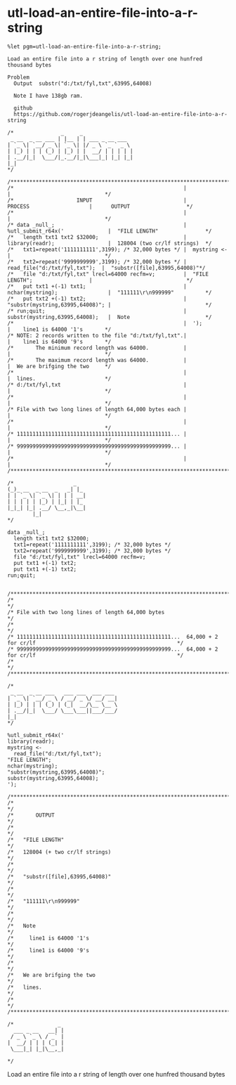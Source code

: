 # utl-load-an-entire-file-into-a-r-string
    %let pgm=utl-load-an-entire-file-into-a-r-string;

    Load an entire file into a r string of length over one hunfred thousand bytes

    Problem
      Output  substr("d:/txt/fyl,txt",63995,64008)

      Note I have 138gb ram.

      github                                                                     
      https://github.com/rogerjdeangelis/utl-load-an-entire-file-into-a-r-string 

    /*               _     _
     _ __  _ __ ___ | |__ | | ___ _ __ ___
    | `_ \| `__/ _ \| `_ \| |/ _ \ `_ ` _ \
    | |_) | | | (_) | |_) | |  __/ | | | | |
    | .__/|_|  \___/|_.__/|_|\___|_| |_| |_|
    |_|
    */

    /**************************************************************************************************************************/
    /*                                                      |                                  |                              */
    /*                    INPUT                             |        PROCESS                   |      OUTPUT                  */
    /*                                                      |                                  |                              */
    /* data _null_;                                         |  %utl_submit_r64x('              |  "FILE LENGTH"               */
    /*   length txt1 txt2 $32000;                           |  library(readr);                 |  128004 (two cr/lf strings)  */
    /*   txt1=repeat('1111111111',3199); /* 32,000 bytes */ |  mystring <-                     |                              */
    /*   txt2=repeat('9999999999',3199); /* 32,000 bytes */ |    read_file("d:/txt/fyl,txt");  |  "substr([file],63995,64008)"*/
    /*   file "d:/txt/fyl,txt" lrecl=64000 recfm=v;         |  "FILE LENGTH";                  |                              */
    /*   put txt1 +(-1) txt1;                               |  nchar(mystring);                |  "111111\r\n999999"          */
    /*   put txt2 +(-1) txt2;                               |  "substr(mystring,63995,64008)"; |                              */
    /* run;quit;                                            |  substr(mystring,63995,64008);   |  Note                        */
    /*                                                      |  ');                             |    line1 is 64000 '1's       */
    /* NOTE: 2 records written to the file "d:/txt/fyl,txt".|                                  |    line1 is 64000 '9's       */
    /*       The minimum record length was 64000.           |                                  |                              */
    /*       The maximum record length was 64000.           |                                  |  We are brifging the two     */
    /*                                                      |                                  |  lines.                      */
    /* d:/txt/fyl,txt                                       |                                  |                              */
    /*                                                      |                                  |                              */
    /* File with two long lines of length 64,000 bytes each |                                  |                              */
    /*                                                      |                                  |                              */
    /* 1111111111111111111111111111111111111111111111111... |                                  |                              */
    /* 9999999999999999999999999999999999999999999999999... |                                  |                              */
    /*                                                      |                                  |                              */
    /**************************************************************************************************************************/

    /*                   _
    (_)_ __  _ __  _   _| |_
    | | `_ \| `_ \| | | | __|
    | | | | | |_) | |_| | |_
    |_|_| |_| .__/ \__,_|\__|
            |_|
    */

    data _null_;
      length txt1 txt2 $32000;
      txt1=repeat('1111111111',3199); /* 32,000 bytes */
      txt2=repeat('9999999999',3199); /* 32,000 bytes */
      file "d:/txt/fyl,txt" lrecl=64000 recfm=v;
      put txt1 +(-1) txt2;
      put txt1 +(-1) txt2;
    run;quit;


    /**************************************************************************************************************************/
    /*                                                                                                                        */
    /* File with two long lines of length 64,000 bytes                                                                        */
    /*                                                                                                                        */
    /* 1111111111111111111111111111111111111111111111111...  64,000 + 2 for cr/lf                                             */
    /* 9999999999999999999999999999999999999999999999999...  64,000 + 2 for cr/lf                                             */
    /*                                                                                                                        */
    /**************************************************************************************************************************/

    /*
     _ __  _ __ ___   ___ ___  ___ ___
    | `_ \| `__/ _ \ / __/ _ \/ __/ __|
    | |_) | | | (_) | (_|  __/\__ \__ \
    | .__/|_|  \___/ \___\___||___/___/
    |_|
    */

    %utl_submit_r64x('
    library(readr);
    mystring <-
      read_file("d:/txt/fyl,txt");
    "FILE LENGTH";
    nchar(mystring);
    "substr(mystring,63995,64008)";
    substr(mystring,63995,64008);
    ');

    /**************************************************************************************************************************/
    /*                                                                                                                        */
    /*       OUTPUT                                                                                                           */
    /*                                                                                                                        */
    /*   "FILE LENGTH"                                                                                                        */
    /*   128004 (+ two cr/lf strings)                                                                                         */
    /*                                                                                                                        */
    /*   "substr([file],63995,64008)"                                                                                         */
    /*                                                                                                                        */
    /*   "111111\r\n999999"                                                                                                   */
    /*                                                                                                                        */
    /*   Note                                                                                                                 */
    /*     line1 is 64000 '1's                                                                                                */
    /*     line1 is 64000 '9's                                                                                                */
    /*                                                                                                                        */
    /*   We are brifging the two                                                                                              */
    /*   lines.                                                                                                               */
    /*                                                                                                                        */
    /**************************************************************************************************************************/

    /*              _
      ___ _ __   __| |
     / _ \ `_ \ / _` |
    |  __/ | | | (_| |
     \___|_| |_|\__,_|

    */
Load an entire file into a r string of length over one hunfred thousand bytes
